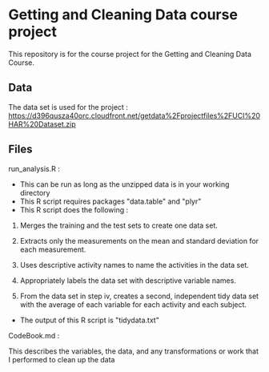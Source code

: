 # Getting and Cleaning Data course project

This repository is for the course project for the Getting and Cleaning Data Course.


## Data
The data set is used for the project :
https://d396qusza40orc.cloudfront.net/getdata%2Fprojectfiles%2FUCI%20HAR%20Dataset.zip

## Files
run_analysis.R : 
- This can be run as long as the unzipped data is in your working directory
- This R script requires packages "data.table" and "plyr" 
- This R script does the following : 

 1. Merges the training and the test sets to create one data set. 

 2. Extracts only the measurements on the mean and standard deviation for each measurement. 

 3. Uses descriptive activity names to name the activities in the data set.

 4. Appropriately labels the data set with descriptive variable names. 

 5. From the data set in step iv, creates a second, independent tidy data set with the average
  of each variable for each activity and each subject. 

- The output of this R script is "tidydata.txt"

CodeBook.md : 

This describes the variables, the data, and any transformations or work that
I performed to clean up the data 